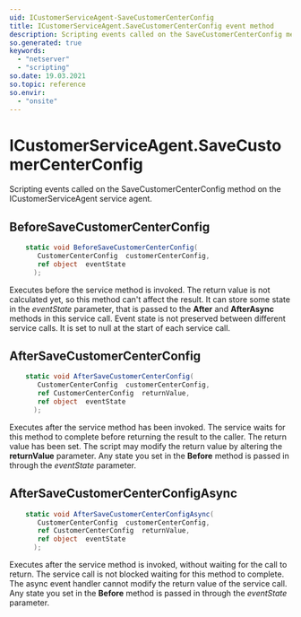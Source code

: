 ```yaml
---
uid: ICustomerServiceAgent-SaveCustomerCenterConfig
title: ICustomerServiceAgent.SaveCustomerCenterConfig event method
description: Scripting events called on the SaveCustomerCenterConfig method on the ICustomerServiceAgent service agent.
so.generated: true
keywords:
  - "netserver"
  - "scripting"
so.date: 19.03.2021
so.topic: reference
so.envir:
  - "onsite"
---
```

# ICustomerServiceAgent.SaveCustomerCenterConfig

Scripting events called on the <see cref='M:SuperOffice.CRM.Services.ICustomerServiceAgent.SaveCustomerCenterConfig'>SaveCustomerCenterConfig</see> method on the <see cref='ICustomerServiceAgent'>ICustomerServiceAgent</see>  service agent.

## BeforeSaveCustomerCenterConfig
```cs
    static void BeforeSaveCustomerCenterConfig(
       CustomerCenterConfig  customerCenterConfig,
       ref object  eventState
      );
```
Executes before the service method is invoked.
The return value is not calculated yet, so this method can't affect the result.
It can store some state in the *eventState* parameter, that is passed to the **After** and **AfterAsync** methods in this service call.
Event state is not preserved between different service calls. It is set to null at the start of each service call.
## AfterSaveCustomerCenterConfig
```cs
    static void AfterSaveCustomerCenterConfig(
       CustomerCenterConfig  customerCenterConfig,
       ref CustomerCenterConfig  returnValue,
       ref object  eventState
      );
```
Executes after the service method has been invoked. The service waits for this method to complete before returning the result to the caller.
The return value has been set. The script may modify the return value by altering the **returnValue** parameter.
Any state you set in the **Before** method is passed in through the *eventState* parameter.
## AfterSaveCustomerCenterConfigAsync
```cs
    static void AfterSaveCustomerCenterConfigAsync(
       CustomerCenterConfig  customerCenterConfig,
       ref CustomerCenterConfig  returnValue,
       ref object  eventState
      );
```
Executes after the service method is invoked, without waiting for the call to return.
The service call is not blocked waiting for this method to complete.
The async event handler cannot modify the return value of the service call.
Any state you set in the **Before** method is passed in through the *eventState* parameter.

